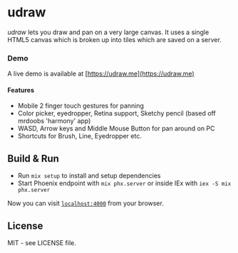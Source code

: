 # udraw

_udraw_ lets you draw and pan on a very large canvas. It uses a single HTML5 canvas which is broken up into tiles which are saved on a server.

### Demo
A live demo is available at [https://udraw.me](https://udraw.me)

#### Features
- Mobile 2 finger touch gestures for panning
- Color picker, eyedropper, Retina support, Sketchy pencil (based off mrdoobs 'harmony' app)
- WASD, Arrow keys and Middle Mouse Button for pan around on PC
- Shortcuts for Brush, Line, Eyedropper etc.

## Build & Run
  * Run `mix setup` to install and setup dependencies
  * Start Phoenix endpoint with `mix phx.server` or inside IEx with `iex -S mix phx.server`

Now you can visit [`localhost:4000`](http://localhost:4000) from your browser.

## License
MIT - see LICENSE file.
